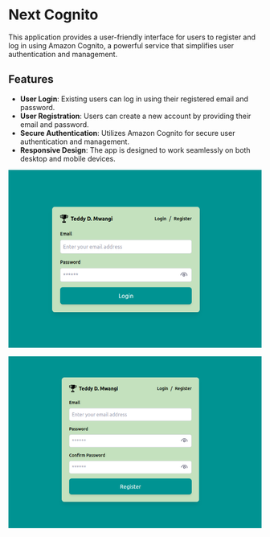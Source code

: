 # Next Cognito

This application provides a user-friendly interface for users to register and log in using Amazon Cognito, a powerful service that simplifies user authentication and management.

## Features

- **User Login**: Existing users can log in using their registered email and password.
- **User Registration**: Users can create a new account by providing their email and password.
- **Secure Authentication**: Utilizes Amazon Cognito for secure user authentication and management.
- **Responsive Design**: The app is designed to work seamlessly on both desktop and mobile devices.

![image info](./img/login.png)

![image info](./img/register.png)
